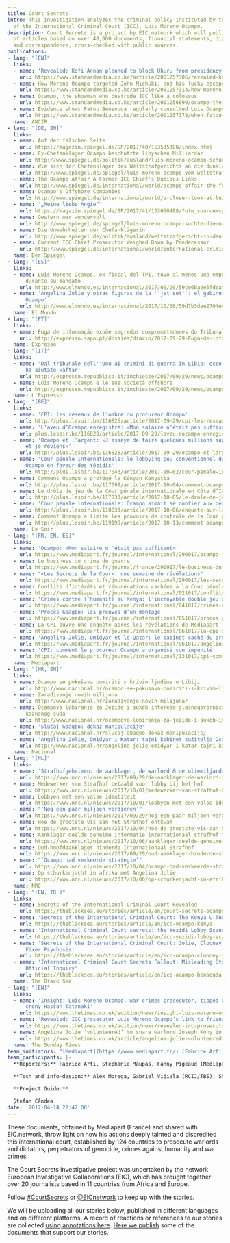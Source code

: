 ```yaml
---
title: Court Secrets
intro: This investigation analyzes the criminal policy instituted by the first prosecutor
  of the International Criminal Court (ICC), Luis Moreno Ocampo.
description: Court Secrets is a project by EIC.network which will publish a series
  of articles based on over 40,000 documents, financial statements, diplomatic cables
  and correspondence, cross-checked with public sources.
publications:
- lang: "[EN]"
  links:
  - name: 'Revealed: Kofi Annan planned to block Uhuru from presidency'
    url: https://www.standardmedia.co.ke/article/2001257305/revealed-kofi-annan-planned-to-block-uhuru-from-presidency
  - name: How Moreno Ocampo targeted John Michuki, and his lucky escape
    url: https://www.standardmedia.co.ke/article/2001257314/how-moreno-ocampo-targeted-john-michuki-and-his-lucky-escape
  - name: Ocampo, the showman who bestrode ICC like a colossus
    url: https://www.standardmedia.co.ke/article/2001256699/ocampo-the-showman-who-bestrode-icc-like-a-colossus#annotations:8UuQtrDhEeeLK3d_ZY-bRQ
  - name: Evidence shows Fatou Bensouda regularly consulted Luis Ocampo
    url: https://www.standardmedia.co.ke/article/2001257378/when-fatou-bensouda-sought-for-shoulder-to-lean-on
  name: ANCIR
- lang: "[DE, EN]"
  links:
  - name: Auf der falschen Seite
    url: https://magazin.spiegel.de/SP/2017/40/153535388/index.html
  - name: Ex-Chefankläger Ocampo beschützte libyschen Milliardär
    url: http://www.spiegel.de/politik/ausland/luis-moreno-ocampo-schuetzte-libyschen-milliardaer-vor-strafverfolgung-a-1170573.html
  - name: Wie sich der Chefankläger des Weltstrafgerichts an die dunkle Seite verriet
    url: http://www.spiegel.de/spiegel/luis-moreno-ocampo-vom-weltstrafgericht-und-seine-machenschaften-a-1170649.html
  - name: The Ocampo Affair A Former ICC Chief's Dubious Links
    url: http://www.spiegel.de/international/world/ocampo-affair-the-former-icc-chief-s-dubious-libyan-ties-a-1171195.html
  - name: Ocampo's Offshore Companies
    url: http://www.spiegel.de/international/world/a-closer-look-at-luis-moreno-ocampo-s-offshore-companies-a-1171210.html
  - name: "„Meine liebe Angie“"
    url: https://magazin.spiegel.de/SP/2017/41/153650488/?utm_source=spon&utm_campaign=centerpage
  - name: Gestern war wundervoll
    url: http://www.spiegel.de/spiegel/luis-moreno-ocampo-suchte-die-naehe-von-stars-wie-angelina-jolie-a-1172192.html?utm_source=feedburner&utm_medium=twitter&utm_campaign=Feed%3A%20spiegel%2FjrUJ%20(SPIEGEL%20ONLINE%20-%20Schlagzeilen)
  - name: Die Unwahrheiten der Chefanklägerin
    url: http://www.spiegel.de/politik/ausland/weltstrafgericht-in-den-haag-die-unwahrheiten-der-chefanklaegerin-a-1172753.html
  - name: Current ICC Chief Prosecutor Weighed Down by Predecessor
    url: http://www.spiegel.de/international/world/international-criminal-court-scandal-widens-a-1173156.html
  name: Der Spiegel
- lang: "[ES]"
  links:
  - name: Luis Moreno Ocampo, ex fiscal del TPI, tuvo al menos una empresa 'offshore'
      durante su mandato
    url: http://www.elmundo.es/internacional/2017/09/29/59ce6baee5fdeafd1c8b4658.html
  - name: 'Angelina Jolie y otras figuras de la ''jet set'': el gabinete secreto de
      Ocampo'
    url: http://www.elmundo.es/internacional/2017/10/06/59d7b3dee2704eea488b460e.html
  name: El Mundo
- lang: "[PT]"
  links:
  - name: Fuga de informação expõe segredos comprometedores do Tribunal Penal Internacional
    url: http://expresso.sapo.pt/dossies/diario/2017-09-29-Fuga-de-informacao-expoe-segredos-comprometedores-do-Tribunal-Penal-Internacional/
  name: Expresso
- lang: "[IT]"
  links:
  - name: 'Dal tribunale dell''Onu ai crimini di guerra in Libia: ecco come Ocampo
      ha aiutato Haftar'
    url: http://espresso.repubblica.it/inchieste/2017/09/29/news/ocampo-il-magistrato-che-ha-aiutato-haftar-1.311122?ref=HEF_RULLO
  - name: Luis Moreno Ocampo e le sue società offshore
    url: http://espresso.repubblica.it/inchieste/2017/09/29/news/ocampo-e-le-societa-offshore-1.311123
  name: L'Espresso
- lang: "[BE]"
  links:
  - name: 'CPI: les réseaux de l’ombre du procureur Ocampo'
    url: http://plus.lesoir.be/116825/article/2017-09-29/cpi-les-reseaux-de-lombre-du-procureur-ocampo
  - name: 'L’aveu d’Ocampo enregistré: «Mon salaire n’était pas suffisant»'
    url: plus.lesoir.be/116820/article/2017-09-29/laveu-docampo-enregistre-mon-salaire-netait-pas-suffisant
  - name: 'Ocampo et l’argent: «J’essaye de faire quelques millions supplémentaires
      et je reviens»'
    url: http://plus.lesoir.be/116828/article/2017-09-29/ocampo-et-largent-jessaye-de-faire-quelques-millions-supplementaires-et-je
  - name: 'Cour pénale internationale: le lobbying peu conventionnel du procureur
      Ocampo en faveur des Yézidis'
    url: http://plus.lesoir.be/117043/article/2017-10-02/cour-penale-internationale-le-lobbying-peu-conventionnel-du-procureur-ocampo-en
  - name: Comment Ocampo a protégé le Kényan Kenyatta
    url: http://plus.lesoir.be/117599/article/2017-10-04/comment-ocampo-protege-le-kenyan-kenyatta
  - name: Le drôle de jeu de la Cour pénale internationale en Côte d’Ivoire
    url: http://plus.lesoir.be/117833/article/2017-10-05/le-drole-de-jeu-de-la-cour-penale-internationale-en-cote-divoire
  - name: 'Cour pénale internationale: Ocampo aimait se confier aux people'
    url: http://plus.lesoir.be/118033/article/2017-10-06/enquete-sur-la-cour-penale-internationale-ocamapo-aimait-se-confier-aux-peoples
  - name: Comment Ocampo a limité les pouvoirs de contrôle de la Cour pénale internationale
    url: http://plus.lesoir.be/119199/article/2017-10-13/comment-ocampo-limite-les-pouvoirs-de-controle-de-la-cour-penale-internationale
  name: Le Soir
- lang: "[FR, EN, ES]"
  links:
  - name: 'Ocampo: «Mon salaire n''était pas suffisant»'
    url: https://www.mediapart.fr/journal/international/290917/ocampo-mon-salaire-netait-pas-suffisant
  - name: Le business du crime de guerre
    url: https://www.mediapart.fr/journal/france/290917/le-business-du-crime-de-guerre
  - name: "«Les Secrets de la Cour»: une semaine de révélations"
    url: https://www.mediapart.fr/journal/international/290917/les-secrets-de-la-cour-une-semaine-de-revelations
  - name: Conflits d’intérêts et rémunérations cachées à la Cour pénale internationale
    url: https://www.mediapart.fr/journal/international/021017/conflits-d-interets-et-remunerations-cachees-la-cour-penale-internationale
  - name: 'Crimes contre l’humanité au Kenya: l’incroyable double jeu du procureur'
    url: https://www.mediapart.fr/journal/international/041017/crimes-contre-l-humanite-au-kenya-l-incroyable-double-jeu-du-procureur
  - name: 'Procès Gbagbo: les preuves d’un montage'
    url: https://www.mediapart.fr/journal/international/051017/proces-gbagbo-les-preuves-d-un-montage
  - name: La CPI ouvre une enquête après les révélations de Mediapart
    url: https://www.mediapart.fr/journal/international/061017/la-cpi-ouvre-une-enquete-apres-les-revelations-de-mediapart
  - name: 'Angelina Jolie, Omidyar et le Qatar: le cabinet caché du procureur Ocampo'
    url: https://www.mediapart.fr/journal/international/061017/angelina-jolie-omidyar-et-le-qatar-le-cabinet-cache-du-procureur-ocampo
  - name: 'CPI: comment le procureur Ocampo a organisé son impunité'
    url: https://www.mediapart.fr/journal/international/131017/cpi-comment-le-procureur-ocampo-organise-son-impunite?utm_source=twitter&utm_medium=social&utm_campaign=Sharing&xtor=CS3-67
  name: Mediapart
- lang: "[HR, EN]"
  links:
  - name: Ocampo se pokušava pomiriti s krivim ljudima u Libiji
    url: http://www.nacional.hr/ocampo-se-pokusava-pomiriti-s-krivim-ljudima-u-libiji/
  - name: Zarađivanje novih milijuna
    url: http://www.nacional.hr/zaradivanje-novih-milijuna/
  - name: Ocampova lobiranja za Jezide i sukob interesa glasnogovornice Međunarodnog
      kaznenog suda
    url: http://www.nacional.hr/ocampova-lobiranja-za-jezide-i-sukob-interesa-glasnogovornice-medunarodnog-kaznenog-suda/
  - name: 'Slučaj Gbagbo: dokaz manipulacije'
    url: http://www.nacional.hr/slucaj-gbagbo-dokaz-manipulacije/
  - name: 'Angelina Jolie, Omidyar i Katar: tajni kabinet tužitelja Ocampe'
    url: http://www.nacional.hr/angelina-jolie-omidyar-i-katar-tajni-kabinet-tuzitelja-ocampe/
  name: Nacional
- lang: "[NL]"
  links:
  - name: 'Strafhofgeheimen: de aanklager, de warlord & de oliemiljardair'
    url: https://www.nrc.nl/nieuws/2017/09/29/de-aanklager-de-warlord-de-oliemiljardair-13256773-a1575439
  - name: Medewerker van Strafhof betaald voor lobby bij het hof
    url: https://www.nrc.nl/nieuws/2017/10/01/medewerker-van-strafhof-betaald-voor-lobby-bij-het-hof-13279456-a1575628
  - name: Lobbyen met een valse identiteit
    url: https://www.nrc.nl/nieuws/2017/10/01/lobbyen-met-een-valse-identiteit-13287100-a1575590
  - name: "‘Nog een paar miljoen verdienen’"
    url: https://www.nrc.nl/nieuws/2017/09/29/nog-een-paar-miljoen-verdienen-13256808-a1575438
  - name: Hoe de grootste vis aan het Strafhof ontkwam
    url: https://www.nrc.nl/nieuws/2017/10/04/hoe-de-grootste-vis-aan-het-strafhof-ontkwam-13335995-a1575977
  - name: Aanklager deelde geheime informatie internationaal strafhof met actrice
    url: https://www.nrc.nl/nieuws/2017/10/06/aanklager-deelde-geheime-informatie-internationaal-strafhof-met-actrice-13366781-a1576315?utm_source=NRC&utm_medium=related&utm_campaign=related2
  - name: Oud-hoofdaanklager hinderde Internationaal Strafhof
    url: https://www.nrc.nl/nieuws/2017/09/29/oud-aanklager-hinderde-strafhof-13256762-a1575437
  - name: "‘Ocampo had verkeerde strategie’"
    url: https://www.nrc.nl/nieuws/2017/10/04/ocampo-had-verkeerde-strategie-13317320-a1575853
  - name: Op schurkenjacht in afrika met Angelina Jolie
    url: https://www.nrc.nl/nieuws/2017/10/06/op-schurkenjacht-in-afrika-met-angelina-jolie-13367654-a1576314
  name: NRC
- lang: "[EN, TR ]"
  links:
  - name: Secrets of the International Criminal Court Revealed
    url: https://theblacksea.eu/stories/article/en/court-secrets-ocampo-explainer
  - name: 'Secrets of the International Criminal Court: The Kenya U-Turn'
    url: https://theblacksea.eu/stories/article/en/icc-ocampo-kenya
  - name: 'International Criminal Court secrets: the Yezidi Lobby Scandal'
    url: https://theblacksea.eu/stories/article/en/icc-yezidi-lobby-scandal
  - name: 'Secrets of the International Criminal Court: Jolie, Clooney and the World
      Fixer Psychosis'
    url: https://theblacksea.eu/stories/article/en/icc-ocampo-clooney-jolie
  - name: 'International Criminal Court Secrets Fallout: Misleading Statements and
      Official Inquiry'
    url: https://theblacksea.eu/stories/article/en/icc-ocampo-bensouda-fallout
  name: The Black Sea
- lang: "[EN]"
  links:
  - name: 'Insight: Luis Moreno Ocampo, war crimes prosecutor, tipped off Gadaffi
      crony Hassan Tatanaki'
    url: https://www.thetimes.co.uk/edition/news/insight-luis-moreno-ocampo-war-crimes-prosecutor-tipped-off-gadaffi-crony-hassan-tatanaki-3cc0nrpj0
  - name: 'Revealed: ICC prosecutor Luis Moreno Ocampo’s link to friend of the Gadaffis'
    url: https://www.thetimes.co.uk/edition/news/revealed-icc-prosecutor-luis-morteno-ocampos-link-to-friend-of-the-gadaffis-37kdkb0gr
  - name: Angelina Jolie ‘volunteered’ to snare warlord Joseph Kony in dinner honeytrap
    url: https://www.thetimes.co.uk/article/angelina-jolie-volunteered-to-snare-warlord-joseph-kony-in-dinner-honeytrap-q3xw8bpzt
  name: The Sunday Times
team_initiators: "[Mediapart](https://www.mediapart.fr/) (Fabrice Arfi)"
team_participants: |-
  **Reporters:** Fabrice Arfi, Stéphanie Maupas, Fanny Pigeaud (Mediapart), Sven Becker, Marian Blasberg, Dietmar Pieper (Der Spiegel), Hanneke Chin-A-Fo (NRC Handelsblad), Amanda Strydom, (ANCIR); Michael Bird, Zeynep Sentek, Craig Shaw (RCIJ/TBS); Blaž Zgaga (Nacional); Alain Lallemand, Joël Matriche (Le Soir); Paula Guisado (El Mundo); Stefano Vergine (L'Espresso); Micael Pereira (Expresso); Jonathan Calvert, George Arbuthnott (The Sunday Times).

  **Tech and info-design:** Alex Morega, Gabriel Vijiala (RCIJ/TBS); Stephan Heffner (DER SPIEGEL); Nicolas Barthe-Dejean, Donatien Huet (Mediapart); Marien Jonkers (NRC Handelsblad)

  **Project Guide:**

  Ștefan Cândea
date: '2017-04-14 22:42:00'
---
```


These documents, obtained by Mediapart (France) and shared with EIC.network, throw light on how his actions deeply tainted and discredited this international court, established by 124 countries to prosecute warlords and dictators, perpetrators of genocide, crimes against humanity and war crimes.

The Court Secrets investigative project was undertaken by the network European Investigative Collaborations (EIC), which has brought together over 20 journalists based in 11 countries from Africa and Europe.

Follow [#CourtSecrets](https://twitter.com/search?f=tweets&q=#MaltaFiles&src=typd) or [@EICnetwork](https://twitter.com/eicnetwork) to keep up with the stories.

We will be uploading all our stories below, published in different languages and on different platforms. A record of reactions or references to our stories are collected [using annotations here](https://hypothes.is/users/EICnetwork). [Here we publish](https://eic.network/blog/court-documents) some of the documents that support our stories.
